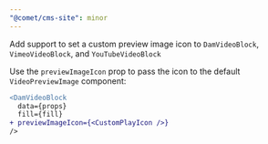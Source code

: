 ```yaml
---
"@comet/cms-site": minor
---
```


Add support to set a custom preview image icon to `DamVideoBlock`, `VimeoVideoBlock`, and `YouTubeVideoBlock`

Use the `previewImageIcon` prop to pass the icon to the default `VideoPreviewImage` component:

```diff
<DamVideoBlock
  data={props}
  fill={fill}
+ previewImageIcon={<CustomPlayIcon />}
/>
```
